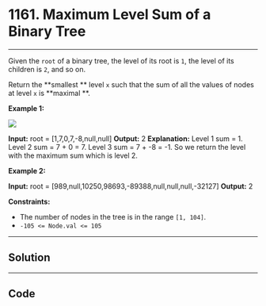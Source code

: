 # 1161. Maximum Level Sum of a Binary Tree

---

Given the `root` of a binary tree, the level of its root is `1`, the level of its children is `2`, and so on.

Return the **smallest ** level `x` such that the sum of all the values of nodes at level `x` is **maximal **.

 

**Example 1:**

![](https://assets.leetcode.com/uploads/2019/05/03/capture.JPG)


**Input:** root = [1,7,0,7,-8,null,null]
**Output:** 2
**Explanation:**
Level 1 sum = 1.
Level 2 sum = 7 + 0 = 7.
Level 3 sum = 7 + -8 = -1.
So we return the level with the maximum sum which is level 2.


**Example 2:**


**Input:** root = [989,null,10250,98693,-89388,null,null,null,-32127]
**Output:** 2


 

**Constraints:**

  * The number of nodes in the tree is in the range `[1, 104]`.
  * `-105 <= Node.val <= 105`

---

## Solution



---

## Code
```python


```